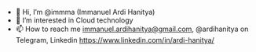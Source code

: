 - 👋 Hi, I’m @immma (Immanuel Ardi Hanitya)
- 👀 I’m interested in Cloud technology
- 📫 How to reach me immanuel.ardihanitya@gmail.com, @ardihanitya on Telegram, Linkedin https://www.linkedin.com/in/ardi-hanitya/

<!---
immma/immma is a ✨ special ✨ repository because its `README.md` (this file) appears on your GitHub profile.
You can click the Preview link to take a look at your changes.
--->
